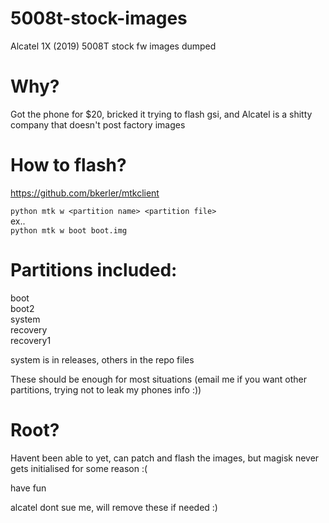 # 5008t-stock-images
Alcatel 1X (2019) 5008T stock fw images dumped

# Why?
Got the phone for $20, bricked it trying to flash gsi, and Alcatel is a shitty company that doesn't post factory images

# How to flash?
https://github.com/bkerler/mtkclient  

```python mtk w <partition name> <partition file>```  
ex..  
```python mtk w boot boot.img```

# Partitions included:
boot  
boot2  
system  
recovery  
recovery1  

system is in releases, others in the repo files

These should be enough for most situations (email me if you want other partitions, trying not to leak my phones info :))

# Root?
Havent been able to yet, can patch and flash the images, but magisk never gets initialised for some reason :(

have fun  



alcatel dont sue me, will remove these if needed :)
